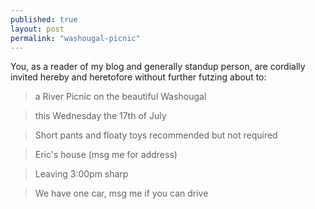 ```yaml
---
published: true
layout: post
permalink: "washougal-picnic"
---
```


You, as a reader of my blog and generally standup person, are cordially invited hereby and heretofore without further futzing about to:

> a River Picnic on the beautiful Washougal

> this Wednesday the 17th of July

> Short pants and floaty toys recommended but not required

> Eric's house (msg me for address)

> Leaving 3:00pm sharp

> We have one car, msg me if you can drive
